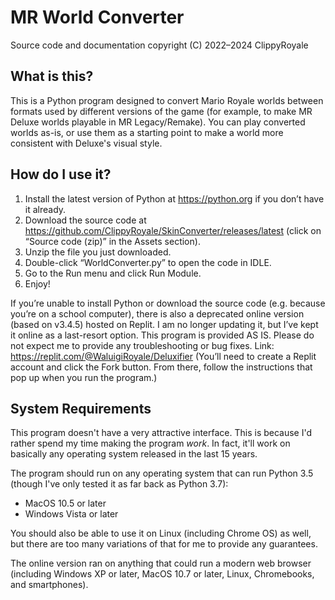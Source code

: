 # MR World Converter

Source code and documentation copyright (C) 2022–2024 ClippyRoyale

## What is this?

This is a Python program designed to convert Mario Royale worlds between formats used by different versions of the game (for example, to make MR Deluxe worlds playable in MR Legacy/Remake). You can play converted worlds as-is, or use them as a starting point to make a world more consistent with Deluxe's visual style.

## How do I use it?

1. Install the latest version of Python at https://python.org if you don’t have it already.
2. Download the source code at https://github.com/ClippyRoyale/SkinConverter/releases/latest (click on “Source code (zip)” in the Assets section).
3. Unzip the file you just downloaded.
4. Double-click “WorldConverter.py” to open the code in IDLE.
5. Go to the Run menu and click Run Module.
6. Enjoy!

If you’re unable to install Python or download the source code (e.g. because you’re on a school computer), there is also a deprecated online version (based on v3.4.5) hosted on Replit. I am no longer updating it, but I’ve kept it online as a last-resort option. This program is provided AS IS. Please do not expect me to provide any troubleshooting or bug fixes. Link: https://replit.com/@WaluigiRoyale/Deluxifier (You’ll need to create a Replit account and click the Fork button. From there, follow the instructions that pop up when you run the program.)

## System Requirements
This program doesn't have a very attractive interface. This is because I'd rather spend my time making the program *work*. In fact, it'll work on basically any operating system released in the last 15 years.

The program should run on any operating system that can run Python 3.5 (though I've only tested it as far back as Python 3.7):
* MacOS 10.5 or later
* Windows Vista or later

You should also be able to use it on Linux (including Chrome OS) as well, but there are too many variations of that for me to provide any guarantees.

The online version ran on anything that could run a modern web browser (including Windows XP or later, MacOS 10.7 or later, Linux, Chromebooks, and smartphones).
